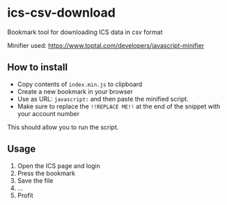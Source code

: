 # ics-csv-download
Bookmark tool for downloading ICS data in csv format

Minifier used: https://www.toptal.com/developers/javascript-minifier

## How to install
* Copy contents of `index.min.js` to clipboard
* Create a new bookmark in your browser
* Use as URL: `javascript:` and then paste the minified script.
* Make sure to replace the `!!REPLACE ME!!` at the end of the snippet with your account number

This should allow you to run the script.

## Usage
1. Open the ICS page and login
2. Press the bookmark
3. Save the file
4. ...
5. Profit
